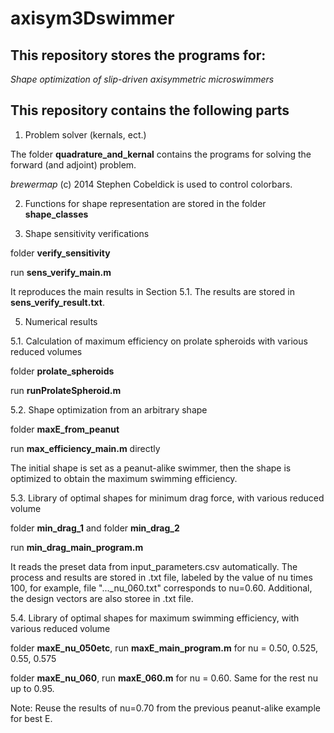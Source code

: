# axisym3Dswimmer

## This repository stores the programs for:

_Shape optimization of slip-driven axisymmetric microswimmers_

## This repository contains the following parts
1. Problem solver (kernals, ect.)

  The folder **quadrature_and_kernal** contains the programs for solving the forward (and adjoint) problem. 
   
  _brewermap_ (c) 2014 Stephen Cobeldick is used to control colorbars.
   
2. Functions for shape representation are stored in the folder **shape_classes**

3. Shape sensitivity verifications

  folder **verify_sensitivity**
   
  run **sens_verify_main.m** 
    
  It reproduces the main results in Section 5.1. The results are stored in **sens_verify_result.txt**.

5. Numerical results

5.1. Calculation of maximum efficiency on prolate spheroids with various reduced volumes

  folder **prolate_spheroids**
  
  run **runProlateSpheroid.m**
   
5.2. Shape optimization from an arbitrary shape

  folder **maxE_from_peanut**
  
  run **max_efficiency_main.m** directly 
  
  The initial shape is set as a peanut-alike swimmer, then the shape is optimized to obtain the maximum swimming efficiency.
 
5.3. Library of optimal shapes for minimum drag force, with various reduced volume

   folder **min_drag_1** and folder **min_drag_2**
   
   run **min_drag_main_program.m**
   
   It reads the preset data from input_parameters.csv automatically. The process and results are stored in .txt file, labeled by the value of nu times 100, for example, file "..._nu_060.txt" corresponds to nu=0.60. Additional, the design vectors are also storee in .txt file.

5.4. Library of optimal shapes for maximum swimming efficiency, with various reduced volume

   folder **maxE_nu_050etc**, run **maxE_main_program.m** for nu = 0.50, 0.525, 0.55, 0.575
   
   folder **maxE_nu_060**, run **maxE_060.m** for nu = 0.60. Same for the rest nu up to 0.95.
   
   Note: Reuse the results of nu=0.70 from the previous peanut-alike example for best E.

